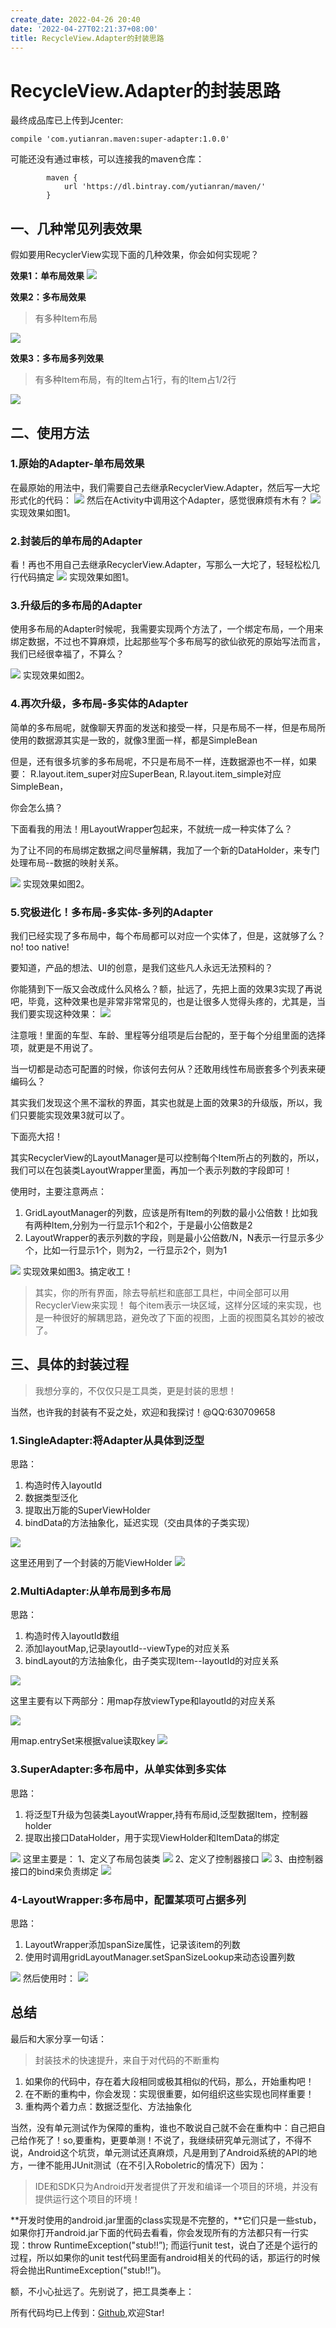 ```yaml
---
create_date: 2022-04-26 20:40
date: '2022-04-27T02:21:37+08:00'
title: RecycleView.Adapter的封装思路
---
```


# RecycleView.Adapter的封装思路

最终成品库已上传到Jcenter:
```
compile 'com.yutianran.maven:super-adapter:1.0.0'
```
可能还没有通过审核，可以连接我的maven仓库：
```
        maven {
            url 'https://dl.bintray.com/yutianran/maven/'
        }
```

## 一、几种常见列表效果
假如要用RecyclerView实现下面的几种效果，你会如何实现呢？

**效果1：单布局效果**
![](05-Attachment/1458573-1927be380afca974.png)

**效果2：多布局效果**
>有多种Item布局

![](05-Attachment/1458573-31dafe929c00d83d.png)

**效果3：多布局多列效果**
>有多种Item布局，有的Item占1行，有的Item占1/2行

![](05-Attachment/1458573-ba6767e02d35564e.png)


## 二、使用方法
### 1.原始的Adapter-单布局效果

在最原始的用法中，我们需要自己去继承RecyclerView.Adapter，然后写一大坨形式化的代码：
![](1458573-a8cd2fe9d0338d40.png)
然后在Activity中调用这个Adapter，感觉很麻烦有木有？
![](1458573-c5c7fd0cd3399bca.png)
实现效果如图1。

### 2.封装后的单布局的Adapter

看！再也不用自己去继承RecyclerView.Adapter，写那么一大坨了，轻轻松松几行代码搞定
![](1458573-6c5b97bc4c1af6e6.png)
实现效果如图1。

### 3.升级后的多布局的Adapter

使用多布局的Adapter时候呢，我需要实现两个方法了，一个绑定布局，一个用来绑定数据，不过也不算麻烦，比起那些写个多布局写的欲仙欲死的原始写法而言，我们已经很幸福了，不算么？

![](1458573-1b77062abe1eaa4d.png)
实现效果如图2。

### 4.再次升级，多布局-多实体的Adapter

简单的多布局呢，就像聊天界面的发送和接受一样，只是布局不一样，但是布局所使用的数据源其实是一致的，就像3里面一样，都是SimpleBean

但是，还有很多坑爹的多布局呢，不只是布局不一样，连数据源也不一样，如果要：
R.layout.item_super对应SuperBean,
R.layout.item_simple对应SimpleBean，

你会怎么搞？

下面看我的用法！用LayoutWrapper<T>包起来，不就统一成一种实体了么？

为了让不同的布局绑定数据之间尽量解耦，我加了一个新的DataHolder，来专门处理布局--数据的映射关系。

![](1458573-85f8b7ec7fab8250.png)
实现效果如图2。

### 5.究极进化！多布局-多实体-多列的Adapter

我们已经实现了多布局中，每个布局都可以对应一个实体了，但是，这就够了么？no! too native!

要知道，产品的想法、UI的创意，是我们这些凡人永远无法预料的？

你能猜到下一版又会改成什么风格么？额，扯远了，先把上面的效果3实现了再说吧，毕竟，这种效果也是非常非常常见的，也是让很多人觉得头疼的，尤其是，当我们要实现这种效果：
![](1458573-bb1828cd2ab9bd33.png)

注意哦！里面的车型、车龄、里程等分组项是后台配的，至于每个分组里面的选择项，就更是不用说了。

当一切都是动态可配置的时候，你该何去何从？还敢用线性布局嵌套多个列表来硬编码么？

其实我们发现这个黑不溜秋的界面，其实也就是上面的效果3的升级版，所以，我们只要能实现效果3就可以了。

下面亮大招！

其实RecyclerView的LayoutManager是可以控制每个Item所占的列数的，所以，我们可以在包装类LayoutWrapper里面，再加一个表示列数的字段即可！

使用时，主要注意两点：
1. GridLayoutManager的列数，应该是所有Item的列数的最小公倍数！比如我有两种Item,分别为一行显示1个和2个，于是最小公倍数是2
2. LayoutWrapper的表示列数的字段，则是最小公倍数/N，N表示一行显示多少个，比如一行显示1个，则为2，一行显示2个，则为1

![](1458573-d3993e24c1224ef7.png)
实现效果如图3。搞定收工！

> 其实，你的所有界面，除去导航栏和底部工具栏，中间全部可以用RecyclerView来实现！
每个item表示一块区域，这样分区域的来实现，也是一种很好的解耦思路，避免改了下面的视图，上面的视图莫名其妙的被改了。

## 三、具体的封装过程
> 我想分享的，不仅仅只是工具类，更是封装的思想！

当然，也许我的封装有不妥之处，欢迎和我探讨！@QQ:630709658

### 1.SingleAdapter:将Adapter从具体到泛型
思路：
1. 构造时传入layoutId
2. 数据类型泛化
3. 提取出万能的SuperViewHolder
4. bindData的方法抽象化，延迟实现（交由具体的子类实现）

![](1458573-9a006c4a49de919e.png)

这里还用到了一个封装的万能ViewHolder
![](1458573-d2dc9d01c9c00b84.png)

### 2.MultiAdapter:从单布局到多布局
思路：
1. 构造时传入layoutId数组
2. 添加layoutMap,记录layoutId--viewType的对应关系
3. bindLayout的方法抽象化，由子类实现Item--layoutId的对应关系

![](1458573-62d9f2822f535ad0.png)

这里主要有以下两部分：用map存放viewType和layoutId的对应关系

![](05-Attachment/1458573-8251b9eccd8e0f0e.png)

用map.entrySet来根据value读取key
![](1458573-4a5bfbb408c58930.png)

### 3.SuperAdapter:多布局中，从单实体到多实体
思路：
1. 将泛型T升级为包装类LayoutWrapper,持有布局id,泛型数据Item，控制器holder
2. 提取出接口DataHolder，用于实现ViewHolder和ItemData的绑定

![](1458573-ea82df7a2faa483a.png)
这里主要是：
1、定义了布局包装类
![](1458573-a602f83e88d7824a.png)
2、定义了控制器接口
![](05-Attachment/1458573-e884010e13ed7234.png)
3、由控制器接口的bind来负责绑定
![](05-Attachment/1458573-d4f09f759644584d.png)

### 4-LayoutWrapper:多布局中，配置某项可占据多列
思路：
1. LayoutWrapper添加spanSize属性，记录该item的列数
2. 使用时调用gridLayoutManager.setSpanSizeLookup来动态设置列数

![](1458573-a775f17a99f61af4.png)
然后使用时：
![](05-Attachment/1458573-bcf7fe25efffa69c.png)

## 总结
最后和大家分享一句话：
> 封装技术的快速提升，来自于对代码的不断重构

1. 如果你的代码中，存在着大段相同或极其相似的代码，那么，开始重构吧！
2. 在不断的重构中，你会发现：实现很重要，如何组织这些实现也同样重要！
3. 重构两个着力点：数据泛型化、方法抽象化

当然，没有单元测试作为保障的重构，谁也不敢说自己就不会在重构中：自己把自己给作死了！so,要重构，更要单测！不说了，我继续研究单元测试了，不得不说，Android这个坑货，单元测试还真麻烦，凡是用到了Android系统的API的地方，一律不能用JUnit测试（在不引入Roboletric的情况下）因为：
> IDE和SDK只为Android开发者提供了开发和编译一个项目的环境，并没有提供运行这个项目的环境！

**开发时使用的android.jar里面的class实现是不完整的，**它们只是一些stub，如果你打开android.jar下面的代码去看看，你会发现所有的方法都只有一行实现：throw RuntimeException("stub!!”);
而运行unit test，说白了还是个运行的过程，所以如果你的unit test代码里面有android相关的代码的话，那运行的时候将会抛出RuntimeException("stub!!”)。

额，不小心扯远了。先别说了，把工具类奉上：

所有代码均已上传到：[Github](https://github.com/fishyer/StudyRecyclerView),欢迎Star!